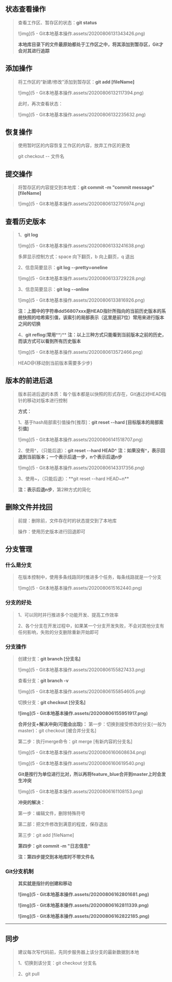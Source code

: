## 状态查看操作

> 查看工作区、暂存区的状态：**git status**
>
> ![img](5 - Git本地基本操作.assets/20200806131343426.png)![点击并拖拽以移动](data:image/gif;base64,R0lGODlhAQABAPABAP///wAAACH5BAEKAAAALAAAAAABAAEAAAICRAEAOw==)
>
> **本地库目录下的文件最原始都处于工作区之中，将其添加到暂存区，Git才会对其进行追踪**



## 添加操作

> 将工作区的“新建/修改”添加到暂存区：**git add [fileName]**
>
> ![img](5 - Git本地基本操作.assets/20200806132117394.png)![点击并拖拽以移动](data:image/gif;base64,R0lGODlhAQABAPABAP///wAAACH5BAEKAAAALAAAAAABAAEAAAICRAEAOw==)
>
> 此时，再次查看状态：
>
> ![img](5 - Git本地基本操作.assets/20200806132235632.png)![点击并拖拽以移动](data:image/gif;base64,R0lGODlhAQABAPABAP///wAAACH5BAEKAAAALAAAAAABAAEAAAICRAEAOw==)

 

## 恢复操作

> 使用暂时区的内容恢复工作区的内容，放弃工作区的更改
>
> git checkout -- 文件名



## 提交操作

> 将暂存区的内容提交到本地库：**git commit -m "commit message" [fileName]**
>
> ![img](5 - Git本地基本操作.assets/20200806132705974.png)![点击并拖拽以移动](data:image/gif;base64,R0lGODlhAQABAPABAP///wAAACH5BAEKAAAALAAAAAABAAEAAAICRAEAOw==)



## 查看历史版本

> 1、**git log**
>
> ![img](5 - Git本地基本操作.assets/20200806133241638.png)![点击并拖拽以移动](data:image/gif;base64,R0lGODlhAQABAPABAP///wAAACH5BAEKAAAALAAAAAABAAEAAAICRAEAOw==)
>
> 多屏显示控制方式：space 向下翻页，b 向上翻页，q 退出
>
> 2、信息简要显示：**git log --pretty=oneline**
>
> ![img](5 - Git本地基本操作.assets/20200806133729228.png)![点击并拖拽以移动](data:image/gif;base64,R0lGODlhAQABAPABAP///wAAACH5BAEKAAAALAAAAAABAAEAAAICRAEAOw==)
>
> 3、信息简要显示：**git log --online**
>
> ![img](5 - Git本地基本操作.assets/20200806133816926.png)![点击并拖拽以移动](data:image/gif;base64,R0lGODlhAQABAPABAP///wAAACH5BAEKAAAALAAAAAABAAEAAAICRAEAOw==)
>
> **注：上图中的字符串dd56807xxx是HEAD指针所指向的当前历史版本的系统快照的哈希索引值，该索引的局部表示（这里是前7位）常用来进行版本之间的切换**
>
> 4、**git reflog**(**常用****)**   **注：以上三种方式只能看到当前版本之前的历史，而该方式可以看到所有历史版本**
>
> ![img](5 - Git本地基本操作.assets/2020080613572466.png)![点击并拖拽以移动](data:image/gif;base64,R0lGODlhAQABAPABAP///wAAACH5BAEKAAAALAAAAAABAAEAAAICRAEAOw==)
>
> HEAD@{移动到当前版本需要多少步}



## 版本的前进后退

> 版本前进后退的本质：每个版本都是以快照的形式存在，Git通过对HEAD指针的移动对版本进行控制
>
> **方式：**
>
> 1、基于hash局部索引值操作[推荐]：**git reset --hard [目标版本的局部索引值]**
>
> ![img](5 - Git本地基本操作.assets/20200806141518707.png)![点击并拖拽以移动](data:image/gif;base64,R0lGODlhAQABAPABAP///wAAACH5BAEKAAAALAAAAAABAAEAAAICRAEAOw==)
>
> 2、使用^，（只能后退）：**git reset --hard HEAD^**
> **注：如果没有^，表示回退到当前版本；一个表示后退一步，n个表示后退n步**
>
> ![img](5 - Git本地基本操作.assets/20200806143317356.png)![点击并拖拽以移动](data:image/gif;base64,R0lGODlhAQABAPABAP///wAAACH5BAEKAAAALAAAAAABAAEAAAICRAEAOw==)
>
> 3、使用~，（只能后退）：**git reset --hard HEAD~n**
>
> **注：表示后退n步**，第2种方式的简化



## **删除文件并找回**

> 前提：删除前，文件存在时的状态提交到了本地库
>
> 操作：使用历史版本进行回退即可



## 分支管理

### 什么是分支

> 在版本控制中，使用多条线路同时推进多个任务，每条线路就是一个分支
>
> ![img](5 - Git本地基本操作.assets/2020080615162440.png)![点击并拖拽以移动](data:image/gif;base64,R0lGODlhAQABAPABAP///wAAACH5BAEKAAAALAAAAAABAAEAAAICRAEAOw==)

### 分支的好处

> 1、可以同时并行推进多个功能开发、提高工作效率
>
> 2、各个分支在开发过程中，如果某一个分支开发失败，不会对其他分支有任何影响，失败的分支删除重新开始即可

### 分支操作

> 创建分支：**git branch [分支名]**
>
> ![img](5 - Git本地基本操作.assets/20200806155827433.png)![点击并拖拽以移动](data:image/gif;base64,R0lGODlhAQABAPABAP///wAAACH5BAEKAAAALAAAAAABAAEAAAICRAEAOw==)
>
> 查看分支：**git branch -v**
>
> ![img](5 - Git本地基本操作.assets/20200806155854605.png)![点击并拖拽以移动](data:image/gif;base64,R0lGODlhAQABAPABAP///wAAACH5BAEKAAAALAAAAAABAAEAAAICRAEAOw==)
>
> 切换分支：**git checkout [分支名]**
>
> **![img](5 - Git本地基本操作.assets/20200806155951917.png)![点击并拖拽以移动](data:image/gif;base64,R0lGODlhAQABAPABAP///wAAACH5BAEKAAAALAAAAAABAAEAAAICRAEAOw==)**
>
> **合并分支+解决冲突(可能会出现)：**
> 第一步：切换到接受修改的分支(一般为master)：git checkout [被合并分支名]
>
> 第二步：执行merge命令：git merge [有新内容的分支名]
>
> ![img](5 - Git本地基本操作.assets/20200806160608634.png)![点击并拖拽以移动](data:image/gif;base64,R0lGODlhAQABAPABAP///wAAACH5BAEKAAAALAAAAAABAAEAAAICRAEAOw==)
>
> ![img](5 - Git本地基本操作.assets/20200806160619540.png)![点击并拖拽以移动](data:image/gif;base64,R0lGODlhAQABAPABAP///wAAACH5BAEKAAAALAAAAAABAAEAAAICRAEAOw==)
>
> **Git是按行为单位进行比对，所以再将feature_blue合并到master上时会发生冲突**
>
> ![img](5 - Git本地基本操作.assets/20200806161108153.png)![点击并拖拽以移动](data:image/gif;base64,R0lGODlhAQABAPABAP///wAAACH5BAEKAAAALAAAAAABAAEAAAICRAEAOw==)
>
> **冲突的解决：**
>
> 第一步：编辑文件，删除特殊符号
>
> 第二部：把文件修改到满意的程度，保存退出
>
> 第三步：git add [fileName]
>
> **第四步：git commit -m "日志信息"** 
>
> **注：第四步提交到本地库时不带文件名**

### Git分支机制

> **其实就是指针的创建和移动**
>
> **![img](5 - Git本地基本操作.assets/20200806162801681.png)![点击并拖拽以移动](data:image/gif;base64,R0lGODlhAQABAPABAP///wAAACH5BAEKAAAALAAAAAABAAEAAAICRAEAOw==)**
>
> **![img](5 - Git本地基本操作.assets/20200806162811339.png)![点击并拖拽以移动](data:image/gif;base64,R0lGODlhAQABAPABAP///wAAACH5BAEKAAAALAAAAAABAAEAAAICRAEAOw==)**
>
> **![img](5 - Git本地基本操作.assets/20200806162822185.png)![点击并拖拽以移动](data:image/gif;base64,R0lGODlhAQABAPABAP///wAAACH5BAEKAAAALAAAAAABAAEAAAICRAEAOw==)**

---

## 同步

> 建议每次写代码前，先同步服务器上该分支的最新数据到本地
>
> 1、切换到该分支：git checkout 分支名
>
> 2、git pull

